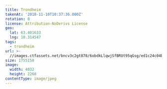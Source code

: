 ```yaml
---
title: Trondheim
takenAt: '2018-11-10T10:37:36.000Z'
rotation: 0
license: Attribution-NoDerivs License
geo:
  lat: 63.401633
  lng: 10.314547
tags:
  - trondheim
url: >-
  //images.ctfassets.net/bncv3c2gt878/6obdkLlqwjSfBRUt95qGsg/ed1c24c04b4f865a6f5c61d9da10a7f9/trondheim_44898435385_o
size: 1755150
image:
  width: 4032
  height: 2268
contentType: image/jpeg
---
```


